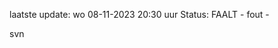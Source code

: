 laatste update: 
wo 08-11-2023 20:30   uur 
Status: FAALT - fout - 
<div class="service R">svn</div>